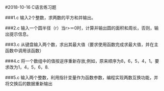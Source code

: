 #2018-10-16 C语言练习题

###1.c 输入2个整数，求两数的平方和并输出。

###2.c 输入一个圆半径（r）当r>＝0时，计算并输出圆的面积和周长，否则，输出提示信息。


###3.c 从键盘输入两个数，求出其最大值（要求使用函数完成求最大值，并在主函数中调用该函数）

###4.c 将一个数组中的值按逆序重新存放,例如，原来顺序为8，6，5，4，1。要求改为1，4，5，6，8.

###5.c 输入两个整数，利用指针变量作为函数参数，编程实现两数互换功能，并将交换后的数据重新输出
